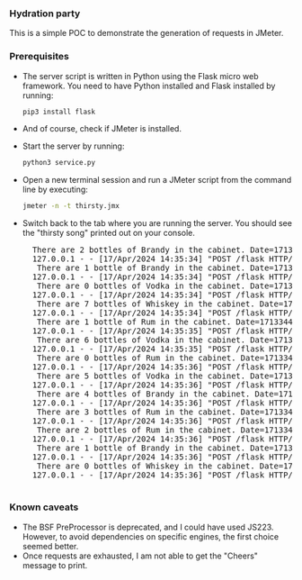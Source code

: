 ### Hydration party 
This is a simple POC to demonstrate the generation of requests in JMeter.

### Prerequisites 
* The server script is written in Python using the Flask micro web framework. You need to have Python installed and Flask installed by running:
    ```bash
    pip3 install flask
    ```
    
* And of course, check if JMeter is installed.

* Start the server by running:
    ```bash
    python3 service.py
    ```

* Open a new terminal session and run a JMeter script from the command line by executing:
    ```bash
    jmeter -n -t thirsty.jmx
    ```

* Switch back to the tab where you are running the server. You should see the "thirsty song" printed out on your console.
    <pre>
    There are 2 bottles of Brandy in the cabinet. Date=1713344734810 Thread=6
    127.0.0.1 - - [17/Apr/2024 14:35:34] "POST /flask HTTP/1.1" 200 -
     There are 1 bottle of Brandy in the cabinet. Date=1713344734821 Thread=6
    127.0.0.1 - - [17/Apr/2024 14:35:34] "POST /flask HTTP/1.1" 200 -
     There are 0 bottles of Vodka in the cabinet. Date=1713344734830 Thread=6
    127.0.0.1 - - [17/Apr/2024 14:35:34] "POST /flask HTTP/1.1" 200 -
     There are 7 bottles of Whiskey in the cabinet. Date=1713344734847 Thread=7
    127.0.0.1 - - [17/Apr/2024 14:35:34] "POST /flask HTTP/1.1" 200 -
     There are 1 bottle of Rum in the cabinet. Date=1713344735702 Thread=4
    127.0.0.1 - - [17/Apr/2024 14:35:35] "POST /flask HTTP/1.1" 200 -
     There are 6 bottles of Vodka in the cabinet. Date=1713344735854 Thread=7
    127.0.0.1 - - [17/Apr/2024 14:35:35] "POST /flask HTTP/1.1" 200 -
     There are 0 bottles of Rum in the cabinet. Date=1713344736716 Thread=4
    127.0.0.1 - - [17/Apr/2024 14:35:36] "POST /flask HTTP/1.1" 200 -
     There are 5 bottles of Vodka in the cabinet. Date=1713344736859 Thread=7
    127.0.0.1 - - [17/Apr/2024 14:35:36] "POST /flask HTTP/1.1" 200 -
     There are 4 bottles of Brandy in the cabinet. Date=1713344736864 Thread=7
    127.0.0.1 - - [17/Apr/2024 14:35:36] "POST /flask HTTP/1.1" 200 -
     There are 3 bottles of Rum in the cabinet. Date=1713344736867 Thread=7
    127.0.0.1 - - [17/Apr/2024 14:35:36] "POST /flask HTTP/1.1" 200 -
     There are 2 bottles of Rum in the cabinet. Date=1713344736871 Thread=7
    127.0.0.1 - - [17/Apr/2024 14:35:36] "POST /flask HTTP/1.1" 200 -
     There are 1 bottle of Brandy in the cabinet. Date=1713344736877 Thread=7
    127.0.0.1 - - [17/Apr/2024 14:35:36] "POST /flask HTTP/1.1" 200 -
     There are 0 bottles of Whiskey in the cabinet. Date=1713344736881 Thread=7
    127.0.0.1 - - [17/Apr/2024 14:35:36] "POST /flask HTTP/1.1" 200 -
    </pre>

### Known caveats
* The BSF PreProcessor is deprecated, and I could have used JS223. However, to avoid dependencies on specific engines, the first choice seemed better.
* Once requests are exhausted, I am not able to get the "Cheers" message to print.

